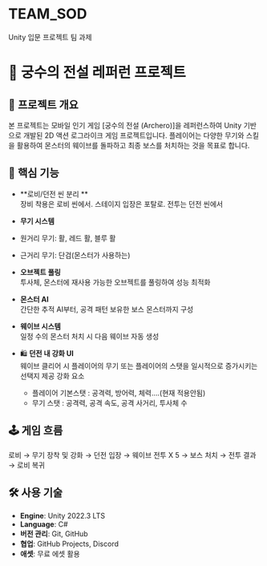 # TEAM_SOD
Unity 입문 프로젝트 팀 과제

# 🎯 궁수의 전설 레퍼런 프로젝트

## 📌 프로젝트 개요
본 프로젝트는 모바일 인기 게임 [궁수의 전설 (Archero)]을 레퍼런스하여 Unity 기반으로 개발된 2D 액션 로그라이크 게임 프로젝트입니다. 플레이어는 다양한 무기와 스킬을 활용하여 몬스터의 웨이브를 돌파하고 최종 보스를 처치하는 것을 목표로 합니다.

## 🧩 핵심 기능
-  **로비/던전 씬 분리 **  
  장비 착용은 로비 씬에서. 스테이지 입장은 포탈로. 전투는 던전 씬에서

-  **무기 시스템**  
  - 원거리 무기: 활, 레드 활, 블루 활
  - 근거리 무기: 단검(몬스터가 사용하는)

-  **오브젝트 풀링**  
  투사체, 몬스터에 재사용 가능한 오브젝트를 풀링하여 성능 최적화

-  **몬스터 AI**  
  간단한 추적 AI부터, 공격 패턴 보유한 보스 몬스터까지 구성

-  **웨이브 시스템**  
  일정 수의 몬스터 처치 시 다음 웨이브 자동 생성

- 🛍 **던전 내 강화 UI**  
  웨이브 클리어 시 플레이어의 무기 또는 플레이어의 스탯을 일시적으로 증가시키는 선택지 제공
  강화 요소
  - 플레이어 기본스탯 : 공격력, 방어력, 체력....(현재 적용안됨)
  - 무기 스탯 : 공격력, 공격 속도, 공격 사거리, 투사체 수
  

## 🕹️ 게임 흐름
로비 → 무기 장착 및 강화 → 던전 입장 → 웨이브 전투 X 5 → 보스 처치 → 전투 결과 → 로비 복귀

## 🛠️ 사용 기술
- **Engine**: Unity 2022.3 LTS
- **Language**: C#
- **버전 관리**: Git, GitHub
- **협업**: GitHub Projects, Discord
- **애셋**: 무료 에셋 활용 

